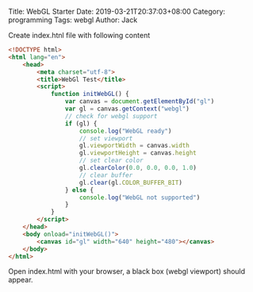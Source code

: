 Title: WebGL Starter
Date: 2019-03-21T20:37:03+08:00
Category: programming
Tags: webgl
Author: Jack

Create index.htnl file with following content

```html
<!DOCTYPE html>
<html lang="en">
    <head>
        <meta charset="utf-8">
        <title>WebGl Test</title>
        <script>
            function initWebGL() {
                var canvas = document.getElementById("gl")
                var gl = canvas.getContext("webgl")
                // check for webgl support
                if (gl) {
                    console.log("WebGL ready")
                    // set viewport
                    gl.viewportWidth = canvas.width
                    gl.viewportHeight = canvas.height
                    // set clear color
                    gl.clearColor(0.0, 0.0, 0.0, 1.0)
                    // clear buffer
                    gl.clear(gl.COLOR_BUFFER_BIT)
                } else {
                    console.log("WebGL not supported")
                }
            }            
        </script>
    </head>
    <body onload="initWebGL()">
        <canvas id="gl" width="640" height="480"></canvas>
    </body>
</html>
```

Open index.html with your browser, a black box (webgl viewport) should appear.